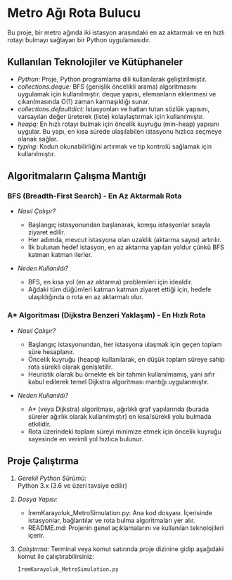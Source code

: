 # Metro Ağı Rota Bulucu

Bu proje, bir metro ağında iki istasyon arasındaki en az aktarmalı ve en hızlı rotayı bulmayı sağlayan bir Python uygulamasıdır.

## Kullanılan Teknolojiler ve Kütüphaneler

- *Python:* Proje, Python programlama dili kullanılarak geliştirilmiştir.
- *collections.deque:* BFS (genişlik öncelikli arama) algoritmasını uygulamak için kullanılmıştır. deque yapısı, elemanların eklenmesi ve çıkarılmasında O(1) zaman karmaşıklığı sunar.
- *collections.defaultdict:* İstasyonları ve hatları tutan sözlük yapısını, varsayılan değer üreterek (liste) kolaylaştırmak için kullanılmıştır.
- *heapq:* En hızlı rotayı bulmak için öncelik kuyruğu (min-heap) yapısını uygular. Bu yapı, en kısa sürede ulaşılabilen istasyonu hızlıca seçmeye olanak sağlar.
- *typing:* Kodun okunabilirliğini artırmak ve tip kontrolü sağlamak için kullanılmıştır.

## Algoritmaların Çalışma Mantığı

### BFS (Breadth-First Search) - En Az Aktarmalı Rota

- *Nasıl Çalışır?*
  - Başlangıç istasyonundan başlanarak, komşu istasyonlar sırayla ziyaret edilir.
  - Her adımda, mevcut istasyona olan uzaklık (aktarma sayısı) artırılır.
  - İlk bulunan hedef istasyon, en az aktarma yapılan yoldur çünkü BFS katman katman ilerler.
  
- *Neden Kullanıldı?*
  - BFS, en kısa yol (en az aktarma) problemleri için idealdir.
  - Ağdaki tüm düğümleri katman katman ziyaret ettiği için, hedefe ulaşıldığında o rota en az aktarmalı olur.

### A* Algoritması (Dijkstra Benzeri Yaklaşım) - En Hızlı Rota

- *Nasıl Çalışır?*
  - Başlangıç istasyonundan, her istasyona ulaşmak için geçen toplam süre hesaplanır.
  - Öncelik kuyruğu (heapq) kullanılarak, en düşük toplam süreye sahip rota sürekli olarak genişletilir.
  - Heuristik olarak bu örnekte ek bir tahmin kullanılmamış, yani sıfır kabul edilerek temel Dijkstra algoritması mantığı uygulanmıştır.
  
- *Neden Kullanıldı?*
  - A* (veya Dijkstra) algoritması, ağırlıklı graf yapılarında (burada süreler ağırlık olarak kullanılmıştır) en kısa/sürekli yolu bulmada etkilidir.
  - Rota üzerindeki toplam süreyi minimize etmek için öncelik kuyruğu sayesinde en verimli yol hızlıca bulunur.

## Proje Çalıştırma

1. *Gerekli Python Sürümü:*  
   Python 3.x (3.6 ve üzeri tavsiye edilir)

2. *Dosya Yapısı:*
   - İremKarayoluk_MetroSimulation.py: Ana kod dosyası. İçerisinde istasyonlar, bağlantılar ve rota bulma algoritmaları yer alır.
   - README.md: Projenin genel açıklamalarını ve kullanılan teknolojileri içerir.

3. *Çalıştırma:*
   Terminal veya komut satırında proje dizinine gidip aşağıdaki komut ile çalıştırabilirsiniz:
   ```bash
   İremKarayoluk_MetroSimulation.py
